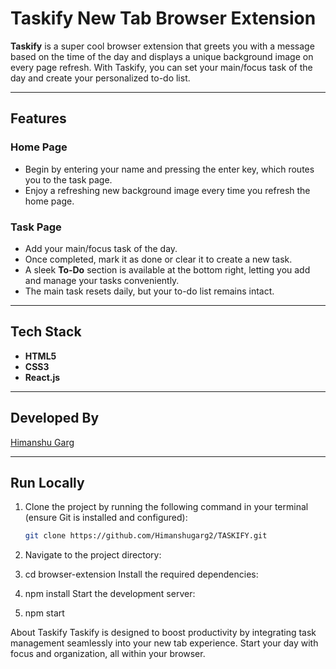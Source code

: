 # Taskify New Tab Browser Extension

**Taskify** is a super cool browser extension that greets you with a message based on the time of the day and displays a unique background image on every page refresh. With Taskify, you can set your main/focus task of the day and create your personalized to-do list.

---

## Features

### **Home Page**
- Begin by entering your name and pressing the enter key, which routes you to the task page.
- Enjoy a refreshing new background image every time you refresh the home page.

### **Task Page**
- Add your main/focus task of the day.
- Once completed, mark it as done or clear it to create a new task.
- A sleek **To-Do** section is available at the bottom right, letting you add and manage your tasks conveniently.
- The main task resets daily, but your to-do list remains intact.

---

## Tech Stack
- **HTML5**
- **CSS3**
- **React.js**

---

## Developed By
[Himanshu Garg](https://taskify-4u.netlify.app/)

---

## Run Locally

1. Clone the project by running the following command in your terminal (ensure Git is installed and configured):
   ```bash
   git clone https://github.com/Himanshugarg2/TASKIFY.git

2. Navigate to the project directory:


3.  cd browser-extension
    Install the required dependencies:

4.  npm install
    Start the development server:

5.  npm start


About Taskify
Taskify is designed to boost productivity by integrating task management seamlessly into your new tab experience. Start your day with focus and organization, all within your browser.

